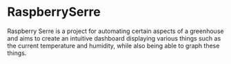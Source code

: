 # RaspberrySerre
Raspberry Serre is a project for automating certain aspects of a greenhouse and aims to create an intuitive dashboard displaying various things such as the current temperature and humidity, while also being able to graph these things.
